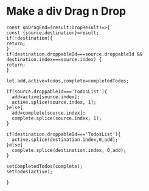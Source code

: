 # Make a div Drag n Drop

    const onDragEnd=(result:DropResult)=>{
    const {source,destination}=result;
    if(!destination){
    return;
    }
    if(destination.droppableId===source.droppableId && destination.index===source.index) {
    return;
    }

    let add,active=todos,complete=completedTodos;

    if(source.droppableId==='TodosList'){
      add=active[source.index];
      active.splice(source.index, 1);
    }else{
      add=complete[source.index];
      complete.splice(source.index, 1);
    }

    if(destination.droppableId==='TodosList'){
      active.splice(destination.index,0,add);
    }else{
      complete.splice(destination.index, 0,add);
    }

    setCompletedTodos(complete);
    setTodos(active);

    }
